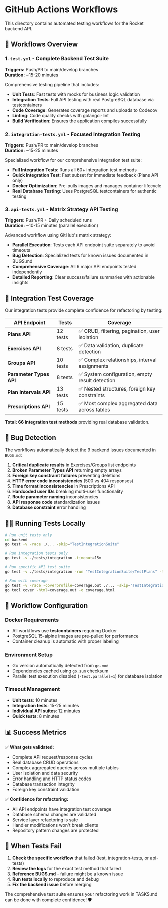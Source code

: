 # GitHub Actions Workflows

This directory contains automated testing workflows for the Rocket backend API.

## 🚀 Workflows Overview

### 1. `test.yml` - Complete Backend Test Suite
**Triggers:** Push/PR to main/develop branches  
**Duration:** ~15-20 minutes

Comprehensive testing pipeline that includes:
- **Unit Tests**: Fast tests with mocks for business logic validation
- **Integration Tests**: Full API testing with real PostgreSQL database via testcontainers
- **Code Coverage**: Generates coverage reports and uploads to Codecov
- **Linting**: Code quality checks with golangci-lint  
- **Build Verification**: Ensures the application compiles successfully

### 2. `integration-tests.yml` - Focused Integration Testing
**Triggers:** Push/PR to main/develop branches  
**Duration:** ~15-25 minutes

Specialized workflow for our comprehensive integration test suite:
- **Full Integration Tests**: Runs all 60+ integration test methods
- **Quick Integration Test**: Fast subset for immediate feedback (Plans API only)
- **Docker Optimization**: Pre-pulls images and manages container lifecycle
- **Real Database Testing**: Uses PostgreSQL testcontainers for authentic testing

### 3. `api-tests.yml` - Matrix Strategy API Testing  
**Triggers:** Push/PR + Daily scheduled runs  
**Duration:** ~10-15 minutes (parallel execution)

Advanced workflow using GitHub's matrix strategy:
- **Parallel Execution**: Tests each API endpoint suite separately to avoid timeouts
- **Bug Detection**: Specialized tests for known issues documented in BUGS.md
- **Comprehensive Coverage**: All 6 major API endpoints tested independently
- **Detailed Reporting**: Clear success/failure summaries with actionable insights

## 🧪 Integration Test Coverage

Our integration tests provide complete confidence for refactoring by testing:

| API Endpoint | Tests | Coverage |
|--------------|-------|----------|
| **Plans API** | 12 tests | ✅ CRUD, filtering, pagination, user isolation |
| **Exercises API** | 8 tests | ✅ Data validation, duplicate detection |
| **Groups API** | 10 tests | ✅ Complex relationships, interval assignments |
| **Parameter Types API** | 8 tests | ✅ System configuration, empty result detection |
| **Plan Intervals API** | 13 tests | ✅ Nested structures, foreign key constraints |
| **Prescriptions API** | 15 tests | ✅ Most complex aggregated data across tables |

**Total: 66 integration test methods** providing real database validation.

## 🐛 Bug Detection

The workflows automatically detect the 9 backend issues documented in `BUGS.md`:

1. **Critical duplicate results** in Exercises/Groups list endpoints
2. **Broken Parameter Types API** returning empty arrays
3. **Foreign key constraint failures** preventing deletions
4. **HTTP error code inconsistencies** (500 vs 404 responses)  
5. **Time format inconsistencies** in Prescriptions API
6. **Hardcoded user IDs** breaking multi-user functionality
7. **Route parameter naming** inconsistencies
8. **API response code** standardization issues
9. **Database constraint** error handling

## 🏃‍♂️ Running Tests Locally

```bash
# Run unit tests only
cd backend
go test -v -race ./... -skip="TestIntegrationSuite"

# Run integration tests only  
go test -v ./tests/integration -timeout=15m

# Run specific API test suite
go test -v ./tests/integration -run "TestIntegrationSuite/TestPlans" -timeout=10m

# Run with coverage
go test -v -race -coverprofile=coverage.out ./... -skip="TestIntegrationSuite"
go tool cover -html=coverage.out -o coverage.html
```

## 🔧 Workflow Configuration

### Docker Requirements
- All workflows use **testcontainers** requiring Docker
- PostgreSQL 15-alpine images are pre-pulled for performance
- Container cleanup is automatic with proper labeling

### Environment Setup
- Go version automatically detected from `go.mod`
- Dependencies cached using `go.sum` checksum
- Parallel test execution disabled (`-test.parallel=1`) for database isolation

### Timeout Management
- **Unit tests**: 10 minutes
- **Integration tests**: 15-25 minutes  
- **Individual API suites**: 12 minutes
- **Quick tests**: 8 minutes

## 📊 Success Metrics

✅ **What gets validated:**
- Complete API request/response cycles
- Real database CRUD operations  
- Complex aggregated queries across multiple tables
- User isolation and data security
- Error handling and HTTP status codes
- Database transaction integrity
- Foreign key constraint validation

✅ **Confidence for refactoring:**
- All API endpoints have integration test coverage
- Database schema changes are validated
- Service layer refactoring is safe
- Handler modifications won't break clients
- Repository pattern changes are protected

## 🚨 When Tests Fail

1. **Check the specific workflow** that failed (test, integration-tests, or api-tests)
2. **Review the logs** for the exact test method that failed
3. **Reference BUGS.md** - failure might be a known issue
4. **Run tests locally** to reproduce and debug
5. **Fix the backend issue** before merging

The comprehensive test suite ensures your refactoring work in TASKS.md can be done with complete confidence! 🛡️